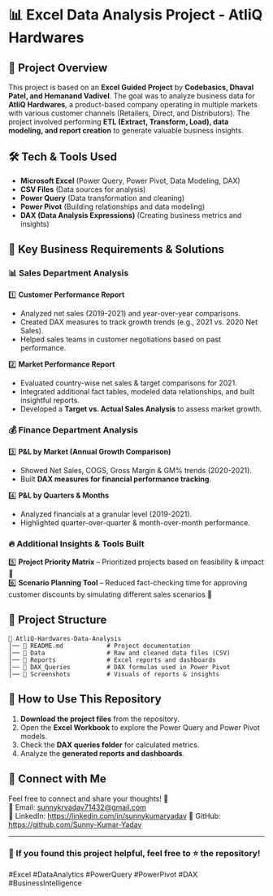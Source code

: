 # 📊 Excel Data Analysis Project - AtliQ Hardwares

## 📌 Project Overview
This project is based on an **Excel Guided Project** by **Codebasics, Dhaval Patel, and Hemanand Vadivel**. The goal was to analyze business data for **AtliQ Hardwares**, a product-based company operating in multiple markets with various customer channels (Retailers, Direct, and Distributors). The project involved performing **ETL (Extract, Transform, Load), data modeling, and report creation** to generate valuable business insights.

## 🛠️ Tech & Tools Used
- **Microsoft Excel** (Power Query, Power Pivot, Data Modeling, DAX)
- **CSV Files** (Data sources for analysis)
- **Power Query** (Data transformation and cleaning)
- **Power Pivot** (Building relationships and data modeling)
- **DAX (Data Analysis Expressions)** (Creating business metrics and insights)

## 🚀 Key Business Requirements & Solutions

### 📊 Sales Department Analysis
1️⃣ **Customer Performance Report**
   - Analyzed net sales (2019-2021) and year-over-year comparisons.
   - Created DAX measures to track growth trends (e.g., 2021 vs. 2020 Net Sales).
   - Helped sales teams in customer negotiations based on past performance.

2️⃣ **Market Performance Report**
   - Evaluated country-wise net sales & target comparisons for 2021.
   - Integrated additional fact tables, modeled data relationships, and built insightful reports.
   - Developed a **Target vs. Actual Sales Analysis** to assess market growth.

### 💰 Finance Department Analysis
3️⃣ **P&L by Market (Annual Growth Comparison)**
   - Showed Net Sales, COGS, Gross Margin & GM% trends (2020-2021).
   - Built **DAX measures for financial performance tracking**.

4️⃣ **P&L by Quarters & Months**
   - Analyzed financials at a granular level (2019-2021).
   - Highlighted quarter-over-quarter & month-over-month performance.

### 🔥 Additional Insights & Tools Built
5️⃣ **Project Priority Matrix** – Prioritized projects based on feasibility & impact 🔄  
6️⃣ **Scenario Planning Tool** – Reduced fact-checking time for approving customer discounts by simulating different sales scenarios 🎯

## 📂 Project Structure
```
📁 AtliQ-Hardwares-Data-Analysis
│── 📄 README.md            # Project documentation
│── 📂 Data                 # Raw and cleaned data files (CSV)
│── 📂 Reports              # Excel reports and dashboards
│── 📂 DAX_Queries          # DAX formulas used in Power Pivot
│── 📂 Screenshots          # Visuals of reports & insights
```

## 📢 How to Use This Repository
1. **Download the project files** from the repository.
2. Open the **Excel Workbook** to explore the Power Query and Power Pivot models.
3. Check the **DAX queries folder** for calculated metrics.
4. Analyze the **generated reports and dashboards**.

## 🔗 Connect with Me
Feel free to connect and share your thoughts! 🚀  
📧 Email: sunnykryadav71432@gmail.com  
🔗 LinkedIn: https://linkedin.com/in/sunnykumaryadav
🐙 GitHub: https://github.com/Sunny-Kumar-Yadav

---

### 🌟 If you found this project helpful, feel free to ⭐ the repository!

#Excel #DataAnalytics #PowerQuery #PowerPivot #DAX #BusinessIntelligence
